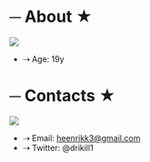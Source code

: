# ─ About ★
![](https://designe.com.br/wp-content/uploads/2021/06/dark-deku-izuku-midoriya-boku-no-hero-academia-bnha-mha-my-hero-academia-317.jpg)
- ⇢ Age: 19y

# ─ Contacts ★
![](https://designe.com.br/wp-content/uploads/2021/06/deku-izuku-midoriya-em-segredo-boku-no-hero-academia-bnha-mha-my-hero-academia-317.jpg)
- ⇢ Email: heenrikk3@gmail.com
- ⇢ Twitter: @drikill1
